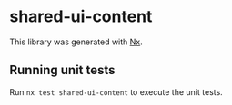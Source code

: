 # shared-ui-content

This library was generated with [Nx](https://nx.dev).

## Running unit tests

Run `nx test shared-ui-content` to execute the unit tests.
